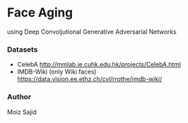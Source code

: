 # Face Aging
using Deep Convoljutional Generative Adversarial Networks

### Datasets
- CelebA http://mmlab.ie.cuhk.edu.hk/projects/CelebA.html
- IMDB-Wiki (only Wiki faces) https://data.vision.ee.ethz.ch/cvl/rrothe/imdb-wiki/

### Author
Moiz Sajid


